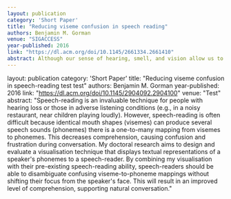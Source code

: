 ```yaml
---
layout: publication
category: 'Short Paper'
title: "Reducing viseme confusion in speech reading"
authors: Benjamin M. Gorman
venue: "SIGACCESS"
year-published: 2016
link: "https://dl.acm.org/doi/10.1145/2661334.2661410"
abstract: Although our sense of hearing, smell, and vision allow us to perceive things at a distance, the detection of many day-to-day events relies exclusively on our hearing. For example, finding a ringing phone lost in a sofa, hearing a child cry in another room, and use of a car alarm to locate a vehicle in a car park. However, individuals with total or partial hearing loss have difficulty detecting the audible signals in these situations. We have developed VisAural, a system that converts audible signals into visual cues. Using an array of head-mounted microphones, VisAural detects the direction of a sound, and places LEDs at the periphery of the user's visual field to guide them to the source of the sound. We tested VisAural with nine people with hearing impairments and found that this approach holds great promise but needs to be made more responsive before it can be truly helpful.
---
```

layout: publication
category: 'Short Paper'
title: "Reducing viseme confusion in speech-reading test test"
authors: Benjamin M. Gorman
year-published: 2016
link: "https://dl.acm.org/doi/10.1145/2904092.2904100"
venue: "Test"
abstract: "Speech-reading is an invaluable technique for people with hearing loss or those in adverse listening conditions (e.g., in a noisy restaurant, near children playing loudly). However, speech-reading is often difficult because identical mouth shapes (visemes) can produce several speech sounds (phonemes) there is a one-to-many mapping from visemes to phonemes. This decreases comprehension, causing confusion and frustration during conversation. My doctoral research aims to design and evaluate a visualisation technique that displays textual representations of a speaker's phonemes to a speech-reader. By combining my visualisation with their pre-existing speech-reading ability, speech-readers should be able to disambiguate confusing viseme-to-phoneme mappings without shifting their focus from the speaker's face. This will result in an improved level of comprehension, supporting natural conversation."

